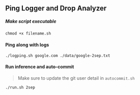 ## Ping Logger and Drop Analyzer

##### Make script executable
```
chmod +x filename.sh
```

#### Ping along with logs 
```
./logping.sh google.com ./data/google-2sep.txt
```
#### Run inference and auto-commit
> Make sure to update the git user detail in `autocommit.sh`
```
./run.sh 2sep
```